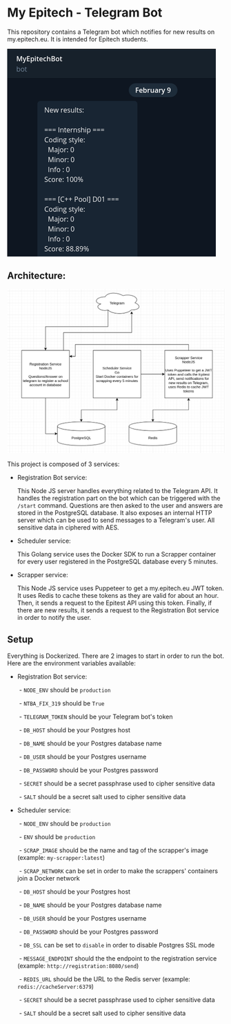 # My Epitech - Telegram Bot

This repository contains a Telegram bot which notifies for new results on my.epitech.eu.
It is intended for Epitech students.

![example screenshot](.medias/screen.png)

## Architecture:
![architecture diagram](.medias/arch.png)

This project is composed of 3 services:

- Registration Bot service:

  This Node JS server handles everything related to the Telegram API. It handles the registration part on the bot which can be triggered with the `/start` command. Questions are then asked to the user and answers are stored in the PostgreSQL database. It also exposes an internal HTTP server which can be used to send messages to a Telegram's user. All sensitive data in ciphered with AES.

- Scheduler service:

  This Golang service uses the Docker SDK to run a Scrapper container for every user registered in the PostgreSQL database every 5 minutes.

- Scrapper service:

  This Node JS service uses Puppeteer to get a my.epitech.eu JWT token. It uses Redis to cache these tokens as they are valid for about an hour. Then, it sends a request to the Epitest API using this token. Finally, if there are new results, it sends a request to the Registration Bot service in order to notify the user.

## Setup

Everything is Dockerized. There are 2 images to start in order to run the bot. Here are the environment variables available:

- Registration Bot service:

  ​      \- `NODE_ENV` should be `production`

  ​      \- `NTBA_FIX_319` should be `True`

  ​      \- `TELEGRAM_TOKEN` should be your Telegram bot's token

  ​      \- `DB_HOST` should be your Postgres host

  ​      \- `DB_NAME` should be your Postgres database name

  ​      \- `DB_USER` should be your Postgres username

  ​      \- `DB_PASSWORD` should be your Postgres password
  
  ​      \- `SECRET` should be a secret passphrase used to cipher sensitive data
  
  ​      \- `SALT` should be a secret salt used to cipher sensitive data

- Scheduler service:

  ​      - `NODE_ENV` should be `production`

  ​      \- `ENV` should be `production`

  ​      \- `SCRAP_IMAGE` should be the name and tag of the scrapper's image (example: `my-scrapper:latest`)

  ​      \- `SCRAP_NETWORK` can be set in order to make the scrappers' containers join a Docker network

  ​      \- `DB_HOST` should be your Postgres host

  ​      \- `DB_NAME` should be your Postgres database name

  ​      \- `DB_USER` should be your Postgres username

  ​      \- `DB_PASSWORD` should be your Postgres password

  ​      \- `DB_SSL` can be set to `disable` in order to disable Postgres SSL mode

  ​      \- `MESSAGE_ENDPOINT` should the the endpoint to the registration service (example: `http://registration:8080/send`)

  ​      - `REDIS_URL` should be the URL to the Redis server (example: `redis://cacheServer:6379`)
  
  ​      \- `SECRET` should be a secret passphrase used to cipher sensitive data
  
  ​      \- `SALT` should be a secret salt used to cipher sensitive data

